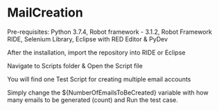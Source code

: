 # MailCreation

Pre-requisites:
Python 3.7.4,
Robot framework - 3.1.2,
Robot Framework RIDE,
Selenium Library,
Eclipse with RED Editor & PyDev

After the installation, import the repository into RIDE or Eclipse

Navigate to Scripts folder & Open the Script file

You will find one Test Script for creating multiple email accounts

Simply change the ${NumberOfEmailsToBeCreated} variable with how many emails to be generated (count) and Run the test case.


